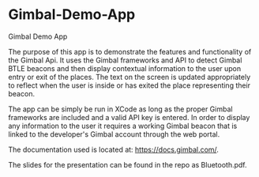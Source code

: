 # Gimbal-Demo-App
Gimbal Demo App

The purpose of this app is to demonstrate the features and functionality of the Gimbal Api. It uses the Gimbal frameworks and API to detect Gimbal BTLE beacons and then display contextual information to the user upon entry or exit of the places. The text on the screen is updated appropriately to reflect when the user is inside or has exited the place representing their beacon.

The app can be simply be run in XCode as long as the proper Gimbal frameworks are included and a valid API key is entered. In order to display any information to the user it requires a working Gimbal beacon that is linked to the developer's Gimbal account through the web portal. 

The documentation used is located at: https://docs.gimbal.com/.

The slides for the presentation can be found in the repo as Bluetooth.pdf.
